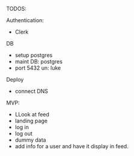 TODOS:



Authentication:
- Clerk



DB
- setup postgres
- maint DB: postgres
- port 5432
un: luke

Deploy
- connect DNS


MVP:

- LLook at feed
- landing page
- log in
- log out
- dummy data
- add info for a user and have it display in feed. 